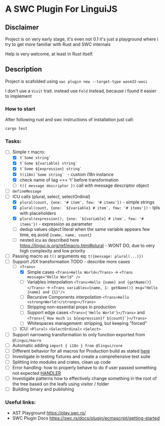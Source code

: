 # A SWC Plugin For LinguiJS

## Disclaimer
Project is on very early stage, it's even not 0.1 it's just 
a playground where i try to get more familiar with Rust and SWC internals

Help is very welcome, at least in Rust itself.

## Description
Project is scafolded using `swc plugin new --target-type wasm32-wasi`

I don't use a `Visit` trait. instead use `Fold` instead, because i found it easier to implement

### How to start
After following rust and swc instructions of installation just call:

```bash
cargo test
```

### Tasks:

- [ ] Simple `t` macro:
  - [x] ``t`Some string` ``
  - [x] ``t`Some ${variable} string` ``
  - [x] ``t`Some ${expression} string` ``
  - [x] ``t(i18n)`Some string` `` - custom i18n instance
  - [x] check name of tag === 't' before transformation
  - [ ] `t({ message descriptor })` call with message descriptor object
- [ ] `defineMessage`
- [ ] ICU calls (plural, select, selectOrdinal)
  - [x] ``plural(count, {one: '# item', few: '# items'})`` - simple strings
  - [x] ``plural(count, {one: `${variable} # item`, few: '# items'})`` - tpls with placeholders
  - [x] ``plural(expression(), {one: `${variable} # item`, few: '# items'})`` - expression as parameter
  - [ ] dedup values object literal when the same variable appears few time, eq avoid `{name, name, count}` 
  - [ ] nested icu as described here https://lingui.js.org/ref/macro.html#plural - WONT DO, due to very high complexity and low priority
- [ ] Passing macro as `t()` arguments eq: `t({message: plural(...)})`
- [ ] Support JSX transformation TODO - describe more cases
  - [ ] `<Trans>`
    - [x] Simple cases `<Trans>Hello World</Trans>` -> `<Trans message="Hello World" />`
    - [ ] Variables interpolation  `<Trans>Hello {name} and {getName()}</Trans>` -> `<Trans variables={name, 1: getName()} msg="Hello {name} and {1}"/>`
    - [ ] Recursive Components interpolation `<Trans>Hello <strong>World!</strong></Trans>`
    - [ ] Stripping non-essential props in production
    - [ ] Support edge cases `<Trans>{'Hello World'}</Trans>` and ``<Trans>{`How much is ${expression}? ${count}`}</Trans>``
    - [ ] Whitespaces management: stripping, but keeping "forced"
  - [ ] ICU: `<Plural>` `<SelectOrdinal>` `<Select>`
- [ ] Support narrowing transformation to only function exported from `@lingui/macro` 
- [ ] Automatic adding  `import { i18n } from @lingui/core`
- [ ] Different behavior for all macros for Production build as stated [here](https://lingui.js.org/ref/macro.html#plural:~:text=In%20production%20build%2C%20the%20whole%20macro%20is%20replaced) 
- [ ] Investigate in testing fixtures and create a comprehensive test suite
- [ ] Splitting into modules and crates, clean up code
- [ ] Error handling: how to properly behave to do if user passed something not expected [HANDLER](https://rustdoc.swc.rs/swc_common/errors/struct.Handler.html)
- [ ] Investigate patterns how to effectively change something in the root of the tree based on the leafs using visitor / folder
- [ ] Building binary and publishing

### Useful links:
- AST Playground https://play.swc.rs/
- SWC Plugin Docs https://swc.rs/docs/plugin/ecmascript/getting-started
